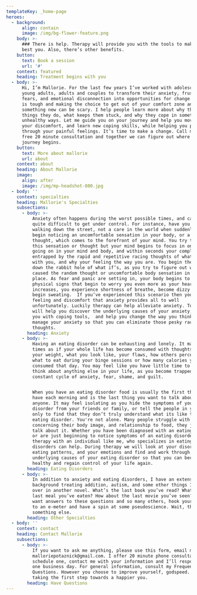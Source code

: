 ```yaml
---
templateKey: _home-page
heroes:
  - background:
      align: contain
      image: /img/bg-flower-feature.png
    body: >-
      ### There is help. Therapy will provide you with the tools to make you the
      best you. Also, there’s other benefits.
    button:
      text: Book a session
      url: '#'
    context: featured
    heading: Treatment begins with you
  - body: >-
      Hi, I’m Mallorie. For the last few years I’ve worked with adolescents,
      young adults, adults and couples to transform their anxiety, frustration,
      fears, and emotional disconnection into opportunities for change. Change
      is tough and making the choice to get out of your comfort zone and try
      something new can be scary. I help people learn more about why they do the
      things they do, what keeps them stuck, and why they cope in sometimes
      unhealthy ways. Let me guide you on your journey and help you move through
      your discomfort, and learn new coping skills, while helping you process
      through your painful feelings. It’s time to make a change. Call me for a
      free 20 minute consultation and together we can figure out where your
      journey begins.
    button:
      text: More about mallorie
      url: about
    context: about
    heading: About Mallorie
    image:
      align: after
      image: /img/mp-headshot-800.jpg
  - body: ''
    context: specialties
    heading: Mallorie's Specialties
    subsections:
      - body: >-
          Anxiety often happens during the worst possible times, and can be
          quite difficult to get under control. For instance, have you ever been
          walking down the street, not a care in the world when suddenly you
          begin noticing an uncomfortable sensation in your body, or a stray
          thought, which comes to the forefront of your mind. You try to ignore
          this sensation or thought but your mind begins to focus in on whats
          going on in your mind and body, and within seconds your completely
          entrapped by the rapid and repetitive racing thoughts of what’s wrong
          with you, and why your feeling the way you are. You begin then to go
          down the rabbit hole of what if’s, as you try to figure out what
          caused the random thought or uncomfortable body sensation in the first
          place. As fear and panic are setting in, your body begins to show
          physical signs that begin to worry you even more as your heart-rate
          increases, you experience shortness of breathe, become dizzy and/or
          begin sweating.  If you’ve experienced this scenario then you know the
          feeling and discomfort that anxiety provides all to well
          unfortunately. Luckily therapy can help alleviate anxiety. Together, I
          will help you discover the underlying causes of your anxiety, provide
          you with coping tools,  and help you change the way you think and
          manage your anxiety so that you can eliminate those pesky racing
          thoughts.
        heading: Anxiety
      - body: >-
          Having an eating disorder can be exhausting and lonely. It may feel at
          times as if your whole life has become consumed with thoughts about
          your weight, what you look like, your flaws, how others perceive you,
          what to eat during your binge sessions or how many calories you
          consumed that day. You may feel like you have little time to worry or
          think about anything else in your life, as you become trapped in the
          constant cycle of anxiety, fear, shame, and guilt. 


          When you have an eating disorder food is usually the first thought you
          have each morning and is the last thing you want to talk about with
          anyone. It may feel isolating as you hide the symptoms of your
          disorder from your friends or family, or tell the people in your life,
          only to find that they don’t truly understand what its like to have an
          eating disorder. You're not alone. Many people struggle with issues
          concerning their body image, and relationship to food, they just don’t
          talk about it. Whether you have been diagnosed with an eating disorder
          or are just beginning to notice symptoms of an eating disorder,
          therapy with an individual like me, who specializes in eating
          disorders can help. During therapy we will look at your disordered
          eating patterns, and your emotions and find and work through the
          underlying causes of your eating disorder so that you can become
          healthy and regain control of your life again.
        heading: Eating Disorders
      - body: >-
          In addition to anxiety and eating disorders, I have an extensive
          background treating addition, autism, and some other things I’ll go
          over in another novel. What’s the last book you’ve read? What’s the
          last meal you’ve eaten? How about the last movie you’ve seen? If you
          want answers to these questions and so many others, hook yourself up
          to an e-meter and have a spin at some pseudoscience. Wait, that’s
          something else.
        heading: Other Specialties
  - body: ''
    context: contact
    heading: Contact Mallorie
    subsections:
      - body: >-
          If you want to ask me anything, please use this form, email me at
          malloriepotaznick@gmail.com. I offer 20 minute phone consultations. To
          schedule one, contact me with your information and I’ll respond within
          one business day. For general information, consult my Frequently Asked
          Questions. However you choose to improve yourself, godspeed. You’re
          taking the first step towards a happier you.
        heading: Have Questions
---
```


